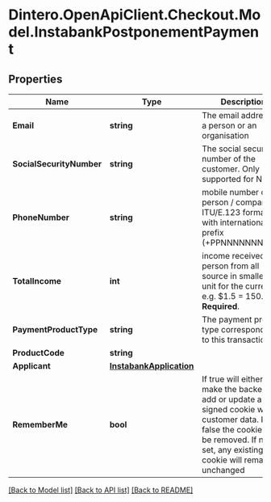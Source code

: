 # Dintero.OpenApiClient.Checkout.Model.InstabankPostponementPayment

## Properties

Name | Type | Description | Notes
------------ | ------------- | ------------- | -------------
**Email** | **string** | The email address of a person or an organisation  | 
**SocialSecurityNumber** | **string** | The social security number of the customer. Only supported for NO. | 
**PhoneNumber** | **string** | mobile number of a person / company, ITU/E.123 format with international prefix (+PPNNNNNNNNN...)  | 
**TotalIncome** | **int** | income received by person from all source in smallest unit for the currency. e.g. $1.5 &#x3D; 150. **Required**.  | 
**PaymentProductType** | **string** | The payment product type corresponding to this transaction  | 
**ProductCode** | **string** |  | 
**Applicant** | [**InstabankApplication**](InstabankApplication.md) |  | [optional] 
**RememberMe** | **bool** | If true will either make the backend add or update a signed cookie with customer data. If false the cookie will be removed. If not set, any existing cookie will remain unchanged  | [optional] 

[[Back to Model list]](../README.md#documentation-for-models) [[Back to API list]](../README.md#documentation-for-api-endpoints) [[Back to README]](../README.md)

